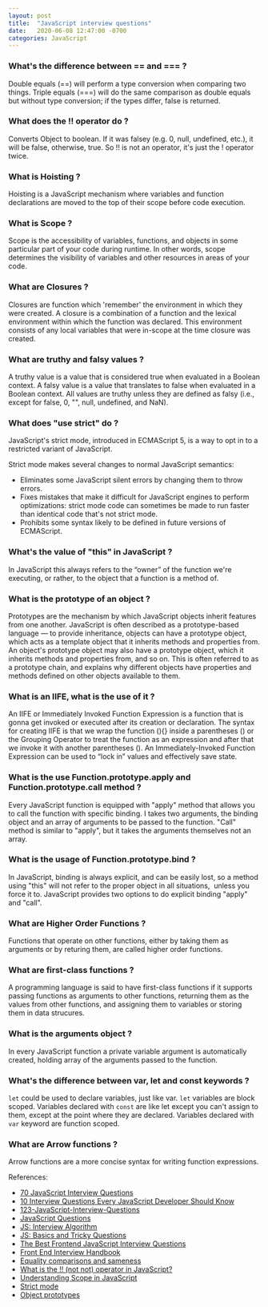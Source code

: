 ```yaml
---
layout: post
title:  "JavaScript interview questions"
date:   2020-06-08 12:47:00 -0700
categories: JavaScript
---
```


### What's the difference between == and === ?

Double equals (==) will perform a type conversion when comparing two things.
Triple equals (===) will do the same comparison as double equals but without type conversion; if the types differ, false is returned.

### What does the !! operator do ?

Converts Object to boolean. If it was falsey (e.g. 0, null, undefined, etc.), it will be false, otherwise, true.
So !! is not an operator, it's just the ! operator twice.

### What is Hoisting ?

Hoisting is a JavaScript mechanism where variables and function declarations are moved to the top of their scope before code execution.

### What is Scope ?

Scope is the accessibility of variables, functions, and objects in some particular part of your code during runtime. In other words, scope determines the visibility of variables and other resources in areas of your code.

### What are Closures ?

Closures are function which 'remember' the environment in which they were created.
A closure is a combination of a function and the lexical environment within which the function was declared.
This environment consists of any local variables that were in-scope at the time closure was created.

### What are truthy and falsy values ?

A truthy value is a value that is considered  true when evaluated in a Boolean context.
A falsy value is a value that translates to false when evaluated in a Boolean context.
All values are truthy unless they are defined as falsy (i.e., except for false, 0, "", null, undefined, and NaN).

### What does "use strict" do ?

JavaScript's strict mode, introduced in ECMAScript 5, is a way to opt in to a restricted variant of JavaScript.

Strict mode makes several changes to normal JavaScript semantics:
- Eliminates some JavaScript silent errors by changing them to throw errors.
- Fixes mistakes that make it difficult for JavaScript engines to perform optimizations: strict mode code can sometimes be made to run faster than identical code that's not strict mode.
- Prohibits some syntax likely to be defined in future versions of ECMAScript.

### What's the value of "this" in JavaScript ?

In JavaScript this always refers to the “owner” of the function we're executing, or rather, to the object that a function is a method of.

### What is the prototype of an object ?

Prototypes are the mechanism by which JavaScript objects inherit features from one another.
JavaScript is often described as a prototype-based language — to provide inheritance, objects can have a prototype object, which acts as a template object that it inherits methods and properties from.
An object's prototype object may also have a prototype object, which it inherits methods and properties from, and so on. This is often referred to as a prototype chain, and explains why different objects have properties and methods defined on other objects available to them.

### What is an IIFE, what is the use of it ?

An IIFE or Immediately Invoked Function Expression is a function that is gonna get invoked or executed after its creation or declaration. The syntax for creating IIFE is that we wrap the function (){} inside a parentheses () or the Grouping Operator to treat the function as an expression and after that we invoke it with another parentheses ().
An Immediately-Invoked Function Expression can be used to “lock in” values and effectively save state.

### What is the use Function.prototype.apply and Function.prototype.call method ?

Every JavaScript function is equipped with "apply" method that allows you to call the function with specific binding. I takes two arguments, the binding object and an array of arguments to be passed to the function.
"Call" method is similar to "apply", but it takes the arguments themselves not an array.

### What is the usage of Function.prototype.bind ?

In JavaScript, binding is always explicit, and can be easily lost, so a method using "this" will not refer to the proper object in all situations,  unless you force it to.
JavaScript provides two options to do explicit binding "apply" and "call".

### What are Higher Order Functions ?

Functions that operate on other functions, either by taking them as arguments or by returing them, are called higher order functions.

### What are first-class functions ?

A programming language is said to have first-class functions if it supports passing functions as arguments to other functions, returning them as the values from other functions, and assigning them to variables or storing them in data strucures.

### What is the arguments object ?

In every JavaScript function a private variable argument is automatically created, holding array of the arguments passed to the function.

### What's the difference between var, let and const keywords ?

`let` could be used to declare variables, just like var. `let` variables are block scoped.
Variables declared with `const` are like let except you can't assign
to them, except at the point where they are declared.
Variables declared with `var` keyword are function scoped.

### What are Arrow functions ?

Arrow functions are a more concise syntax for writing function expressions.



References:
- [70 JavaScript Interview Questions](https://dev.to/macmacky/70-javascript-interview-questions-5gfi)
- [10 Interview Questions Every JavaScript Developer Should Know](https://medium.com/javascript-scene/10-interview-questions-every-javascript-developer-should-know-6fa6bdf5ad95)
- [123-JavaScript-Interview-Questions](https://github.com/ganqqwerty/123-Essential-JavaScript-Interview-Questions)
- [JavaScript Questions](https://h5bp.org/Front-end-Developer-Interview-Questions/questions/javascript-questions/)
- [JS: Interview Algorithm](http://thatjsdude.com/interview/js1.html)
- [JS: Basics and Tricky Questions](http://thatjsdude.com/interview/js2.html)
- [The Best Frontend JavaScript Interview Questions](https://performancejs.com/post/hde6d32/The-Best-Frontend-JavaScript-Interview-Questions-(Written-by-a-Frontend-Engineer))
- [Front End Interview Handbook](https://github.com/yangshun/front-end-interview-handbook)
- [Equality comparisons and sameness
](https://developer.mozilla.org/en-US/docs/Web/JavaScript/Equality_comparisons_and_sameness)
- [What is the !! (not not) operator in JavaScript?](https://stackoverflow.com/questions/784929/what-is-the-not-not-operator-in-javascript)
- [Understanding Scope in JavaScript
](https://scotch.io/tutorials/understanding-scope-in-javascript)
- [Strict mode](https://developer.mozilla.org/en-US/docs/Web/JavaScript/Reference/Strict_mode)
- [Object prototypes](https://developer.mozilla.org/en-US/docs/Learn/JavaScript/Objects/Object_prototypes)